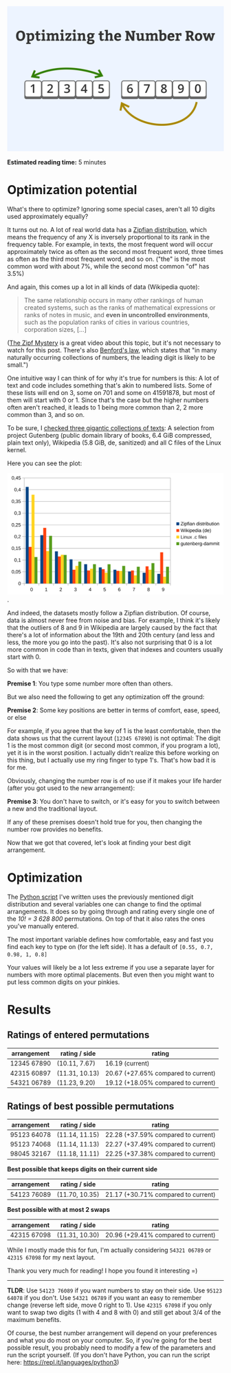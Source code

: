 ![Optimizing the number row folder image](folder.png)

**Estimated reading time:** 5 minutes

# Optimization potential

What's there to optimize? Ignoring some special cases, aren't all 10 digits used approximately equally?

It turns out no. A lot of real world data has a [Zipfian distribution](https://en.wikipedia.org/wiki/Zipf%27s_law), which means the frequency of any X is inversely proportional to its rank in the frequency table. For example, in texts, the most frequent word will occur approximately twice as often as the second most frequent word, three times as often as the third most frequent word, and so on. ("the" is the most common word with about 7%, while the second most common "of" has 3.5%)

And again, this comes up a lot in all kinds of data (Wikipedia quote):

> The same relationship occurs in many other rankings of human created systems, such as the ranks of mathematical expressions or ranks of notes in music, and **even in uncontrolled environments**, such as the population ranks of cities in various countries, corporation sizes, [...]

([The Zipf Mystery](https://www.youtube.com/watch?v=fCn8zs912OE) is a great video about this topic, but it's not necessary to watch for this post. There's also [Benford's law](https://en.wikipedia.org/wiki/Benford's_law), which states that "in many naturally occurring collections of numbers, the leading digit is likely to be small.")

One intuitive way I can think of for why it's true for numbers is this: A lot of text and code includes something that's akin to numbered lists. Some of these lists will end on 3, some on 701 and some on 41591878, but most of them will start with 0 or 1. Since that's the case but the higher numbers often aren't reached, it leads to 1 being more common than 2, 2 more common than 3, and so on.

To be sure, I [checked three gigantic collections of texts](corpus_count.py): A selection from project Gutenberg (public domain library of books, 6.4 GiB compressed, plain text only), Wikipedia (5.8 GiB, de, sanitized) and all C files of the Linux kernel. 

Here you can see the plot: 

![Plot that shows how the aforementioned data is mostly Zipfian](digit_frequencies.png). 

And indeed, the datasets mostly follow a Zipfian distribution. Of course, data is almost never free from noise and bias. For example, I think it's likely that the outliers of 8 and 9 in Wikipedia are largely caused by the fact that there's a lot of information about the 19th and 20th century (and less and less, the more you go into the past). It's also not surprising that 0 is a lot more common in code than in texts, given that indexes and counters usually start with 0.

So with that we have:

**Premise 1**: You type some number more often than others.

But we also need the following to get any optimization off the ground:

**Premise 2**: Some key positions are better in terms of comfort, ease, speed, or else

For example, if you agree that the key of 1 is the least comfortable, then the data shows us that the current layout (`12345 67890`) is not optimal: The digit 1 is the most common digit (or second most common, if you program a lot), yet it is in the worst position. I actually didn't realize this before working on this thing, but I actually use my ring finger to type 1's. That's how bad it is for me.

Obviously, changing the number row is of no use if it makes your life harder (after you got used to the new arrangement):

**Premise 3**: You don't have to switch, or it's easy for you to switch between a new and the traditional layout.

If any of these premises doesn't hold true for you, then changing the number row provides no benefits.

Now that we got that covered, let's look at finding your best digit arrangement. 
 

# Optimization
The [Python script](find_optimal_num_rows.py) I've written uses the previously mentioned digit distribution and several variables one can change to find the optimal arrangements. It does so by going through and rating every single one of the *10! = 3 628 800* permutations. On top of that it also rates the ones you've manually entered.

The most important variable defines how comfortable, easy and fast you find each key to type on (for the left side). It has a default of `[0.55, 0.7, 0.98, 1, 0.8]`

Your values will likely be a lot less extreme if you use a separate layer for numbers with more optimal placements. But even then you might want to put less common digits on your pinkies.


# Results
## Ratings of entered permutations

| arrangement | rating / side  | rating                              |
|-------------|----------------|-------------------------------------|
| 12345 67890 | (10.11, 7.67)  | 16.19 (current)                     |
| 42315 60897 | (11.31, 10.13) | 20.67 (+27.65% compared to current) |
| 54321 06789 | (11.23, 9.20)  | 19.12 (+18.05% compared to current) |
    
## Ratings of best possible permutations
   
| arrangement | rating / side  | rating                              |
|-------------|----------------|-------------------------------------|
| 95123 64078 | (11.14, 11.15) | 22.28 (+37.59% compared to current) |
| 95123 74068 | (11.14, 11.13) | 22.27 (+37.49% compared to current) |
| 98045 32167 | (11.18, 11.11) | 22.25 (+37.38% compared to current) |


**Best possible that keeps digits on their current side**

| arrangement | rating / side  | rating                              |
|-------------|----------------|-------------------------------------|
| 54123 76089 | (11.70, 10.35) | 21.17 (+30.71% compared to current) |


**Best possible with at most 2 swaps**

| arrangement | rating / side  | rating                              |
|-------------|----------------|-------------------------------------|
| 42315 67098 | (11.31, 10.30) | 20.96 (+29.41% compared to current) |

While I mostly made this for fun, I'm actually considering `54321 06789` or `42315 67098` for my next layout.

Thank you very much for reading! I hope you found it interesting =)


---

**TLDR**: Use `54123 76089` if you want numbers to stay on their side. Use `95123 64078` if you don't. Use `54321 06789` if you want an easy to remember change (reverse left side, move 0 right to 1). Use `42315 67098` if you only want to swap two digits (1 with 4 and 8 with 0) and still get about 3/4 of the maximum benefits.

Of course, the best number arrangement will depend on your preferences and what you do most on your computer. So, if you're going for the best possible result, you probably need to modify a few of the parameters and run the script yourself. (If you don't have Python, you can run the script here: https://repl.it/languages/python3)